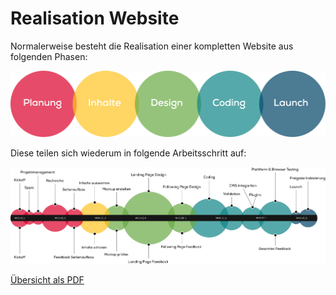 # Realisation Website
Normalerweise besteht die Realisation einer kompletten Website aus folgenden Phasen:

![Zeitplanung Pomodoro Technik](src/phasen-website.png)

Diese teilen sich wiederum in folgende Arbeitsschritt auf:

![Zeitplanung Pomodoro Technik](src/steps-website.png)

[Übersicht als PDF](src/OFFILNE_Erklaerung_Webprojektablauf.pdf)
